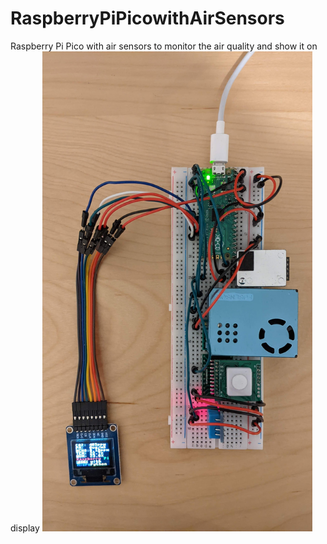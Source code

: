 # RaspberryPiPicowithAirSensors
Raspberry Pi Pico with air sensors to monitor the air quality and show it on display
<img src="https://github.com/yongyiwoo/RaspberryPiPicowithAirSensors/blob/main/pico_with_sensors.jpg" alt="raspberry pi pico with sensors" width="432" height="768"/>

